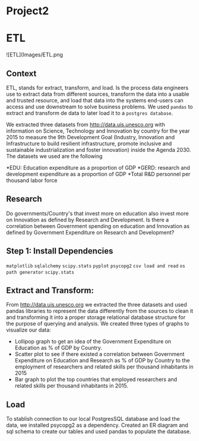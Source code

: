 # Project2

# ETL

![ETL](Images/ETL.png

## Context
ETL, stands for extract, transform, and load. Is the process data engineers use to extract data from different sources, transform the data into a usable and trusted resource, and load that data into the systems end-users can access and use downstream to solve business problems.  We used `pandas` to extract and transform de data to later load it to a `postgres database`.

We extracted three datasets from http://data.uis.unesco.org with information on Science, Technology and Innovation by country for the year 2015 to measure the 9th Development Goal (Industry, Innovation and Infrastructure to build resilient infrastructure, promote inclusive and sustainable industrialization and foster innovation) inside the Agenda 2030. The datasets we used are the following

*EDU: Education expenditure as a proportion of GDP
*GERD: research and development expenditure as a proportion of GDP
*Total R&D personnel per thousand labor force

## Research 

Do governments/Country's that invest more on education also invest more on Innovation as defined by Research and Development.   Is there a correlation between Government spending on education and Innovation as defined by Government Expenditure on Research and Development?



## Step 1: Install Dependencies

`matplotlib` 
`sqlalchemy`
`scipy.stats` 
`pyplot`
`psycopg2`
`csv load and read`
`os path generator`
`scipy.stats`

## Extract and Transform: 

From http://data.uis.unesco.org we extracted the three datasets and used pandas libraries to represent the data differently from the sources to clean it and transforming it into a proper storage relational database structure for the purpose of querying and analysis. We created three types of graphs to visualize our data:

* Lollipop graph to get an idea of the Government Expenditure on Education as % of GDP by Country.
* Scatter plot to see if there existed a correlation between Government Expenditure on Education and Research as % of GDP by Country to the employment of researchers and related skills per thousand inhabitants in 2015
* Bar graph to plot the top countries that employed researchers and related skills per thousand inhabitants in 2015.


## Load

To stablish connection to our local PostgresSQL database and load the data, we installed psycopg2 as a dependency.  Created an ER diagram and sql schema to create our tables and used pandas to populate the database.



